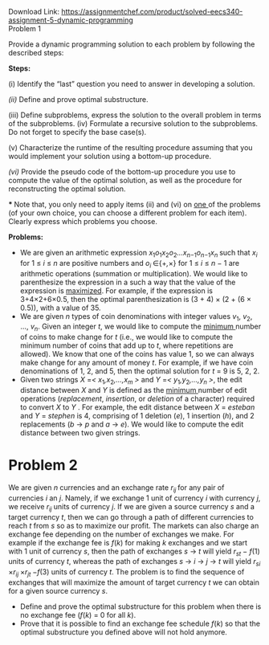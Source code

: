 Download Link: https://assignmentchef.com/product/solved-eecs340-assignment-5-dynamic-programming
<br>
Problem 1

Provide a dynamic programming solution to each problem by following the described steps:

<strong>Steps:</strong>

(i) Identify the “last” question you need to answer in developing a solution.

*(ii)* Define and prove optimal substructure.

(iii) Define subproblems, express the solution to the overall problem in terms of the subproblems. (iv) Formulate a recursive solution to the subproblems. Do not forget to specify the base case(s).

(v) Characterize the runtime of the resulting procedure assuming that you would implement your solution using a bottom-up procedure.

*(vi)* Provide the pseudo code of the bottom-up procedure you use to compute the value of the optimal solution, as well as the procedure for reconstructing the optimal solution.

<strong>* </strong>Note that, you only need to apply items (ii) and (vi) on <u>one </u>of the problems (of your own choice, you can choose a different problem for each item). Clearly express which problems you choose.

<strong>Problems:</strong>

<ul>

 <li>We are given an arithmetic expression <em>x</em><sub>1</sub><em>o</em><sub>1</sub><em>x</em><sub>2</sub><em>o</em><sub>2</sub><em>…x<sub>n</sub></em><sub>−1</sub><em>o<sub>n</sub></em><sub>−1</sub><em>x<sub>n </sub></em>such that <em>x<sub>i </sub></em>for 1 ≤ <em>i </em>≤ <em>n </em>are positive numbers and <em>o<sub>i </sub></em>∈{+<em>,</em>×} for 1 ≤ <em>i </em>≤ <em>n </em>− 1 are arithmetic operations (summation or multiplication). We would like to parenthesize the expression in a such a way that the value of the expression is <u>maximized</u>. For example, if the expression is 3+4×2+6×0<em>.</em>5, then the optimal parenthesization is (3 + 4) × (2 + (6 × 0<em>.</em>5)), with a value of 35.</li>

 <li>We are given <em>n </em>types of coin denominations with integer values <em>v</em><sub>1</sub>, <em>v</em><sub>2</sub>, …, <em>v<sub>n</sub></em>. Given an integer <em>t</em>, we would like to compute the <u>minimum </u>number of coins to make change for <em>t </em>(i.e., we would like to compute the minimum number of coins that add up to <em>t</em>, where repetitions are allowed). We know that one of the coins has value 1, so we can always make change for any amount of money <em>t</em>. For example, if we have coin denominations of 1, 2, and 5, then the optimal solution for <em>t </em>= 9 is 5, 2, 2.</li>

 <li>Given two strings <em>X </em>=<em>&lt; x</em><sub>1</sub><em>,x</em><sub>2</sub><em>,…,x<sub>m </sub>&gt; </em>and <em>Y </em>=<em>&lt; y</em><sub>1</sub><em>,y</em><sub>2</sub><em>,…,y<sub>n </sub>&gt;</em>, the edit distance between <em>X </em>and <em>Y </em>is defined as the <u>minimum </u>number of edit operations (<em>replacement</em>, <em>insertion</em>, or <em>deletion </em>of a character) required to convert <em>X </em>to <em>Y </em>. For example, the edit distance between <em>X </em>= <em>esteban </em>and <em>Y </em>= <em>stephen </em>is 4, comprising of 1 deletion (<em>e</em>), 1 insertion (<em>h</em>), and 2 replacements (<em>b </em>→ <em>p </em>and <em>a </em>→ <em>e</em>). We would like to compute the edit distance between two given strings.</li>

</ul>

<h1>Problem 2</h1>

We are given <em>n </em>currencies and an exchange rate <em>r<sub>ij </sub></em>for any pair of currencies <em>i </em>an <em>j</em>. Namely, if we exchange 1 unit of currency <em>i </em>with currency <em>j</em>, we receive <em>r<sub>ij </sub></em>units of currency <em>j</em>. If we are given a source currency <em>s </em>and a target currency <em>t</em>, then we can go through a path of different currencies to reach <em>t </em>from <em>s </em>so as to maximize our profit. The markets can also charge an exchange fee depending on the number of exchanges we make. For example if the exchange fee is <em>f</em>(<em>k</em>) for making <em>k </em>exchanges and we start with 1 unit of currency <em>s</em>, then the path of exchanges <em>s </em>→ <em>t </em>will yield <em>r<sub>st </sub></em>− <em>f</em>(1) units of currency <em>t</em>, whereas the path of exchanges <em>s </em>→ <em>i </em>→ <em>j </em>→ <em>t </em>will yield <em>r<sub>si </sub></em>×<em>r<sub>ij </sub></em>×<em>r<sub>jt </sub></em>−<em>f</em>(3) units of currency <em>t</em>. The problem is to find the sequence of exchanges that will maximize the amount of target currency <em>t </em>we can obtain for a given source currency <em>s</em>.

<ul>

 <li>Define and prove the optimal substructure for this problem when there is no exchange fee (<em>f</em>(<em>k</em>) = 0 for all <em>k</em>).</li>

 <li>Prove that it is possible to find an exchange fee schedule <em>f</em>(<em>k</em>) so that the optimal substructure you defined above will not hold anymore.</li>

</ul>